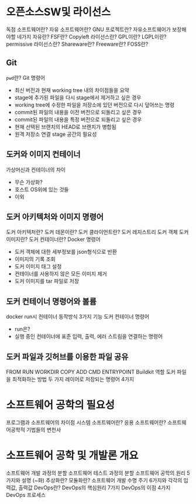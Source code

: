 # 오픈소스SW및 라이선스
독점 소프트웨어란?
자유 소프트웨어란?
GNU 프로젝트란?
자유소프트웨어가 보장해야할 네가지 자유란?
FSF란?
Copyleft 라이선스란?
GPL이란?
LGPL이란?
permissive 라이선스란?
Shareware란?
Freeware란?
FOSS란?
## Git
`pwd`란?
Git 명령어
- 최신 버전과 현재 working tree 내의 차이점들을 요약
- stage에 추가된 파일을 다시 stage에서 제거하고 싶은 경우
- working tree에 수정한 파일을 저장소에 있던 버전으로 다시 덮어쓰는 명령
-  commit된 파일의 내용을 이전 버전으로 되돌리고 싶은 경우
- commit된 파일의 내용을 특정 버전으로 되돌리고 싶은 경우
- 현재 선택된 브랜치의 HEAD로 브랜치가 병합됨
- 원격 저장소 연결
stage 공간의 필요성

## 도커와 이미지 컨테이너
가상머신과 컨테이너의 차이
- 무슨 가상화?
- 호스트 OS위에 있는 것들
- 이외

## 도커 아키텍처와 이미지 명령어
도커 아키텍처란?
도커 데몬이란?
도커 클라이언트란?
도커 레지스트리
도커 객체
도커 이미지란?
도커 컨테이너란?
Docker 명령어
- 도커 객체에 대한 세부정보를 json형식으로 반환
- 이미지의 기록 조회
- 도커 이미지 태그 설정
- 컨테이너를 사용하지 않은 모든 이미지 제거
- 도커 이미지를 tar 파일로 저장

## 도커 컨테이너 명령어와 볼륨
docker run시 컨테이너 동작방식 3가지 기능
도커 컨테이너 명령어
- run은?
- 실행 중인 컨테이너에 표준 입력, 출력, 에러 스트림을 연결하는 명령어

## 도커 파일과 깃허브를 이용한 파일 공유
FROM
RUN
WORKDIR
COPY
ADD
CMD
ENTRYPOINT
Buildkit 역할
도커 파일을 최적화하는 방법 두 가지
레이어로 저장되는 명령어 4가지

# 소프트웨어 공학의 필요성
프로그램과 소프트웨어의 차이점
시스템 소프트웨어란?
응용 소프트웨어란?
소프트웨어공학적 기법들의 변천사

# 소프트웨어 공학 및 개발론 개요
소프트웨어 개발 과정의 분할
소프트웨어 테스트 과정의 분할
소프트웨어 공학의 원리 5가지와 설명 (~화)
추상화란?
모듈화란?
소프트웨어 개발 수명 주기 6가지와 각각의 입력값, 출력값
DevOps란?
DevOps의 핵심원리 7가지
DevOps의 이점 4가지
DevOps 프로세스